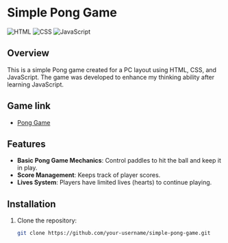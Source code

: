 # Simple Pong Game

![HTML](https://img.shields.io/badge/HTML-239120?style=for-the-badge&logo=html5&logoColor=white)
![CSS](https://img.shields.io/badge/CSS-1572B6?style=for-the-badge&logo=css3&logoColor=white)
![JavaScript](https://img.shields.io/badge/JavaScript-F7DF1E?style=for-the-badge&logo=javascript&logoColor=black)

## Overview

This is a simple Pong game created for a PC layout using HTML, CSS, and JavaScript. The game was developed to enhance my thinking ability after learning JavaScript.

## Game link
- [Pong Game](https://bytecrister.github.io/PONG-Game/)

## Features

- **Basic Pong Game Mechanics**: Control paddles to hit the ball and keep it in play.
- **Score Management**: Keeps track of player scores.
- **Lives System**: Players have limited lives (hearts) to continue playing.

## Installation

1. Clone the repository:
   ```bash
   git clone https://github.com/your-username/simple-pong-game.git


